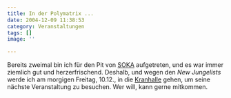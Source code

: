 ```yaml
---
title: In der Polymatrix ...
date: 2004-12-09 11:38:53
category: Veranstaltungen
tags: []
image: ''

---
```


Bereits zweimal bin ich für den Pit von [SOKA](http://www.polymatrix.net/) aufgetreten, und es war immer ziemlich gut und herzerfrischend. Deshalb, und wegen den *New Jungelists* werde ich am morgigen Freitag, 10.12., in die [Kranhalle](http://www.feierwerk.de/4_kranhalle/kranhalle.php) gehen, um seine nächste Veranstaltung zu besuchen. Wer will, kann gerne mitkommen.
